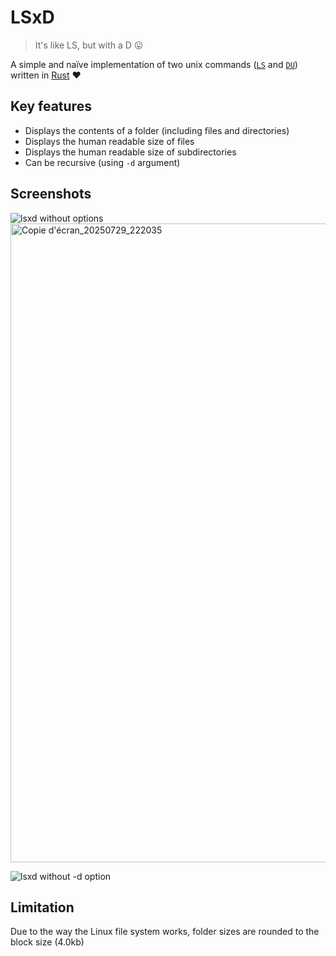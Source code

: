 # LSxD
> It's like LS, but with a D 😛

A simple and naïve implementation of two unix commands ([`LS`](https://www.linux.org/docs/man1/ls.html) and [`DU`](https://www.linux.org/docs/man1/du.html)) written in [Rust](https://www.rust-lang.org/) ❤️

## Key features
- Displays the contents of a folder (including files and directories)
- Displays the human readable size of files
- Displays the human readable size of subdirectories
- Can be recursive (using `-d` argument)

## Screenshots

![lsxd without options](https://github.com/user-attachments/assets/2a919e89-0482-49ce-bf6d-e6f6231b7727)
<img width="1920" height="1022" alt="Copie d'écran_20250729_222035" src="https://github.com/user-attachments/assets/2a919e89-0482-49ce-bf6d-e6f6231b7727" />

![lsxd without -d option](https://github.com/user-attachments/assets/c81c677c-8405-4df5-98d2-13eb27cbe1da)

## Limitation

Due to the way the Linux file system works, folder sizes are rounded to the block size (4.0kb)
